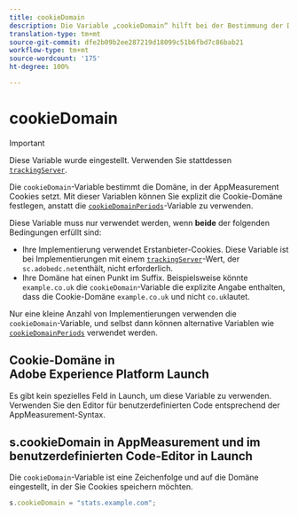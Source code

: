 ```yaml
---
title: cookieDomain
description: Die Variable „cookieDomain“ hilft bei der Bestimmung der Domäne, in der Cookies gesetzt werden sollen.
translation-type: tm+mt
source-git-commit: dfe2b09b2ee287219d18099c51b6fbd7c86bab21
workflow-type: tm+mt
source-wordcount: '175'
ht-degree: 100%

---
```



# cookieDomain

>[!IMPORTANT]
>
>Diese Variable wurde eingestellt. Verwenden Sie stattdessen [`trackingServer`](trackingserver.md).

Die `cookieDomain`-Variable bestimmt die Domäne, in der AppMeasurement Cookies setzt. Mit dieser Variablen können Sie explizit die Cookie-Domäne festlegen, anstatt die [`cookieDomainPeriods`](cookiedomainperiods.md)-Variable zu verwenden.

Diese Variable muss nur verwendet werden, wenn **beide** der folgenden Bedingungen erfüllt sind:

* Ihre Implementierung verwendet Erstanbieter-Cookies. Diese Variable ist bei Implementierungen mit einem [`trackingServer`](trackingserver.md)-Wert, der `sc.adobedc.net`enthält, nicht erforderlich.
* Ihre Domäne hat einen Punkt im Suffix. Beispielsweise könnte `example.co.uk` die `cookieDomain`-Variable die explizite Angabe enthalten, dass die Cookie-Domäne `example.co.uk` und nicht `co.uk`lautet.

Nur eine kleine Anzahl von Implementierungen verwenden die `cookieDomain`-Variable, und selbst dann können alternative Variablen wie [`cookieDomainPeriods`](cookiedomainperiods.md) verwendet werden.

## Cookie-Domäne in Adobe Experience Platform Launch

Es gibt kein spezielles Feld in Launch, um diese Variable zu verwenden. Verwenden Sie den Editor für benutzerdefinierten Code entsprechend der AppMeasurement-Syntax.

## s.cookieDomain in AppMeasurement und im benutzerdefinierten Code-Editor in Launch

Die `cookieDomain`-Variable ist eine Zeichenfolge und auf die Domäne eingestellt, in der Sie Cookies speichern möchten.

```js
s.cookieDomain = "stats.example.com";
```
